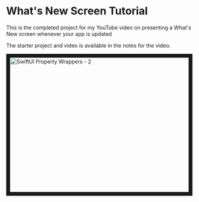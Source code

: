 # What's New Screen Tutorial

This is the completed project for my YouTube video on presenting a What's New screen whenever your app is updated

The starter project and video is available in the notes for the video.

<a href="http://www.youtube.com/watch?feature=player_embedded&v=u3RIfxSk1As
" target="_blank"><img src="http://img.youtube.com/vi/u3RIfxSk1As/0.jpg" 
alt="SwiftUI Property Wrappers - 2" width="480" height="360" border="10" /></a>